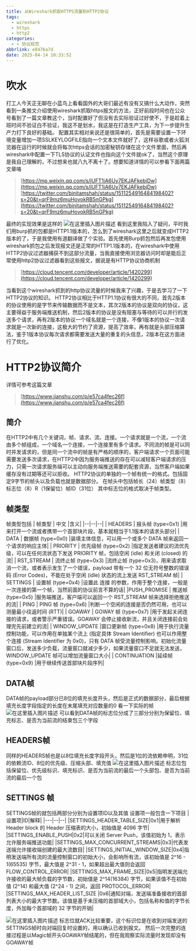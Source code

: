 ```yaml
---
title: 从Wireshark抓取HTTPS流量到HTTP2协议
tags:
  - wireshark
  - https
  - http2
categories:
  - - 协议规范
abbrlink: e8476a7d
date: 2025-04-14 10:33:52
---
```

# 吹水
打工人今天正无聊在小蓝鸟上看看国外的大哥们最近有没有又搞什么大动作，突然看到一条推文介绍使用wireshark抓取https报文的方法，正好前段时间也在公众号看到了一篇文章教这个，当时配置好了但没有去实际验证过好使不，于是趁着上班时间不验证白不验证，我这不是划水，我这是在打造生产工具，为下一步提升生产力打下良好的基础。
配置其实相对来说还是很简单的，首先是需要设置一下环境变量增加一项SSLKEYLOGFILE指向一个文本文件就好了，这样谷歌或者火狐浏览器在运行的时候就会将每次https会话的加密秘钥存储在这个文件里面，然后再wireshark中配置一下TLS协议的认证文件也指向这个文件就ok了，当然这个原理是我自己理解的，不过想来也就八九不离十了。想要知道详情的可以参看下面两篇文章咯
> [https://mp.weixin.qq.com/s/jUFT1iA6Uy7EKJAFkebjDw](https://mp.weixin.qq.com/s/jUFT1iA6Uy7EKJAFkebjDw)
> [https://twitter.com/binitamshah/status/1511254916484198402?s=20&t=qrF9mz6muHovokRB5nGPkg](https://twitter.com/binitamshah/status/1511254916484198402?s=20&t=qrF9mz6muHovokRB5nGPkg)
<!--more-->
最终的实现效果是这样的
![在这里插入图片描述](https://i-blog.csdnimg.cn/blog_migrate/da6b1188291a0cb3faaa42a16cb0f24a.png)
看到这里我陷入了疑问，平时我们用burp抓的包都是HTTP1.1版本的，怎么到了wireshark这里之后就变成HTTP2版本的了，于是我使用有道翻译做了个实验。首先使用Burp抓包然后再发包使用wireshark抓包之后发现报文还是正常的HTTP1.1版本的，在wireshark中使用HTTP2协议过滤器捕获不到这部分流量，当我直接使用浏览器访问时却是能后正常使用http2协议过滤器看到这些报文，据说是有HTTP协议协商机制
> [https://cloud.tencent.com/developer/article/1420299](https://cloud.tencent.com/developer/article/1420299)

当看到这个wireshark抓到的http协议流量的时候我来了兴趣，于是去学习了一下HTTP2协议的知识。
HTTP2协议相比于HTTP1.1协议有很大的不同，首先2版本的协议使用的是字节来传输数据而不是文本，其次2版本的协议是双向的协议，这主要得益于服务端推送机制，然后2版本的协议是没有阻塞与等待的可以并行的发送多个请求，再有2版本的协议一个域名就是一个连接，不像1版本的协议一次请求就是一次新的连接，这极大的节约了资源，提高了效率，再有就是头部压缩算法，鉴于1版本协议每次请求都需要发送大量的重复的头信息，2版本在这方面进行了优化。
# HTTP2协议简介
详情可参考这篇文章
> [https://www.jianshu.com/p/e57ca4fec26f](https://www.jianshu.com/p/e57ca4fec26f)
## 简介
在HTTP2中有几个关键词，帧、请求、流、连接。一个请求就是一个流，一个流由多个帧组成，一个域名一个连接，一个连接里有多个请求。不同流的帧是可以同时并发请求的，但是同一个流中的帧是有严格的顺序的，客户端请求一个页面可能需要发送多次请求，在HTTP2中因为服务端推送的存在可以减轻客户端请求的压力，只需一次请求服务端可以主动向服务端推送需要的配套资源，当然客户端如果缓存没有过期等还可以拒收。
HTTP2协议的单独的一个帧有统一的格式。包括固定9字节的帧头以及负载也就是数据部分。
在帧头中包括帧长（24）帧类型（8）标志位（8）R（1保留位）帧ID（31位）
其中标志位的格式取决于帧类型。
## 帧类型
帧类型包括
| 帧类型 | 中文 |含义|
|--|--|--|
| HEADERS | 报头帧 (type=0x1)  |用来打开一个流或者携带一个首部块片段，基本就相当于1.1版本的请求头部分|
| DATA | 数据帧 (type=0x0)  |装填主体信息，可以用一个或多个 DATA 帧来返回一个请求的响应主体|
| PRIORITY | 优先级帧 (type=0x2) |指定发送者建议的流优先级，可以在任何流状态下发送 PRIORITY 帧，包括空闲 (idle) 和关闭 (closed) 的流|
| RST_STREAM | 流终止帧 (type=0x3)  |流终止帧 (type=0x3)，用来请求取消一个流，或者表示发生了一个错误，payload 带有一个 32 位无符号整数的错误码 (Error Codes)，不能在处于空闲 (idle) 状态的流上发送 RST_STREAM 帧|
| SETTINGS | 设置帧 (type=0x4) |设置此 连接 的参数，作用于整个连接，一般是一次连接的第一个帧，当然前面的协议前言不算的话|
|PUSH_PROMISE  | 推送帧 (type=0x5) |服务端推送，客户端可以返回一个 RST_STREAM 帧来选择拒绝推送的流|
| PING | PING 帧 (type=0x6) |判断一个空闲的连接是否仍然可用，也可以测量最小往返时间 (RTT)|
| GOAWAY | GOWAY 帧 (type=0x7) |用于发起关闭连接的请求，或者警示严重错误。GOAWAY 会停止接收新流，并且关闭连接前会处理完先前建立的流|
| WINDOW_UPDATE  |窗口更新帧 (type=0x8)  |用于执行流量控制功能，可以作用在单独某个流上 (指定具体 Stream Identifier) 也可以作用整个连接 (Stream Identifier 为 0x0)，只有 DATA 帧受流量控制影响。初始化流量窗口后，发送多少负载，流量窗口就减少多少，如果流量窗口不足就无法发送，WINDOW_UPDATE 帧可以增加流量窗口大小|
| CONTINUATION |延续帧 (type=0x9)  |用于继续传送首部块片段序列|

## DATA帧
DATA帧的payload部分已8位的填充长度开头，然后是正式的数据部分，最后根据填充长度字段指定的长度在末尾填充对应数量的0
看一下实际的帧
![在这里插入图片描述](https://i-blog.csdnimg.cn/blog_migrate/fbb55e776451089a2079bcc7e3b4523b.png)
可以看到DATA帧的标志位分成了三部分分别为保留位、填充标志、是否为当前流的结束包三个字段
## HEADERS帧
同样的HEADERS帧也是以8位填充长度字段开头，然后是1位的流依赖申明，31位的依赖流ID、8位的优先级、压缩头部、填充值
![在这里插入图片描述](https://i-blog.csdnimg.cn/blog_migrate/f400f0bb602346560e078f4bca820ca1.png)
标志位包括保留位、优先级标识、填充标识、是否为当前流的最后一个头部包、是否为当前流的最后一个包
## SETTINGS 帧
SETTINGS帧的就包括两部分分别为设置项ID以及其值
设置项一般包含一下项目
|设置项|ID|解释|
|---|--|--|
|SETTINGS_HEADER_TABLE_SIZE|0x1|用于解析 Header block 的 Header 压缩表的大小，初始值是 4096 字节|
|SETTINGS_ENABLE_PUSH|0x2|可以关闭 Server Push，该值初始为 1，表示允许服务端推送功能|
|SETTINGS_MAX_CONCURRENT_STREAMS|0x3|代表发送端允许接收端创建的最大流数目|
|SETTINGS_INITIAL_WINDOW_SIZE|0x4|指明发送端所有流的流量控制窗口的初始大小，会影响所有流，该初始值是 2^16 - 1(65535) 字节，最大值是 2^31 - 1，如果超出最大值则会返回 FLOW_CONTROL_ERROR|
|SETTINGS_MAX_FRAME_SIZE|0x5|指明发送端允许接收的最大帧负载的字节数，初始值是 2^14(16384) 字节，如果该值不在初始值 (2^14) 和最大值 (2^24 - 1) 之间，返回 PROTOCOL_ERROR|
|SETTINGS_MAX_HEADER_LIST_SIZE |0x6|通知对端，发送端准备接收的首部列表大小的最大字节数。该值是基于未压缩的首部域大小，包括名称和值的字节长度，外加每个首部域的 32 字节的开销|

![在这里插入图片描述](https://i-blog.csdnimg.cn/blog_migrate/6c1518eb180419c56d1cde1f8f3c1325.png)
标志位就ACK比较重要，这个标识位是在收到对端发送的SETTINGS帧时向对端回复时设置的，用以确认已收到报文。
然后一次完整的连接过程是以Magic帧开头GOAWAY帧结尾的，但在我观察实际流量时发现却没有GOAWAY帧


